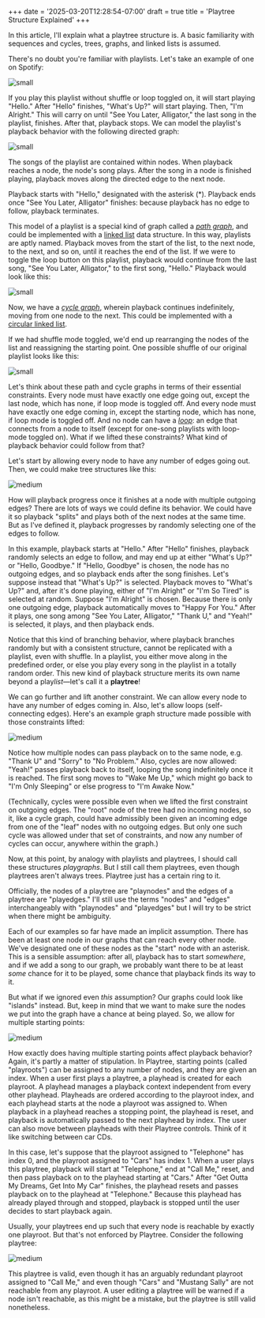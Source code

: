 +++
date = '2025-03-20T12:28:54-07:00'
draft = true
title = 'Playtree Structure Explained'
+++

In this article, I'll explain what a playtree structure is. A basic familiarity with sequences and cycles, trees, graphs, and linked lists is assumed.

There's no doubt you're familiar with playlists. Let's take an example of one on Spotify:

![small](small-talk-spotify-playlist.png)

If you play this playlist without shuffle or loop toggled on, it will start playing "Hello." After "Hello" finishes, "What's Up?" will start playing. Then, "I'm Alright." This will carry on until "See You Later, Alligator," the last song in the playlist, finishes. After that, playback stops. We can model the playlist's playback behavior with the following directed graph:

![small](small-talk-path-graph.png)

The songs of the playlist are contained within nodes. When playback reaches a node, the node's song plays.  After the song in a node is finished playing, playback moves along the directed edge to the next node.

Playback starts with "Hello," designated with the asterisk (*). Playback ends once "See You Later, Alligator" finishes: because playback has no edge to follow, playback terminates.

This model of a playlist is a special kind of graph called a [*path graph*](https://en.wikipedia.org/wiki/Path_graph), and could be implemented with a [linked list](https://en.wikipedia.org/wiki/Linked_list) data structure. In this way, playlists are aptly named. Playback moves from the start of the list, to the next node, to the next, and so on, until it reaches the end of the list. If we were to toggle the loop button on this playlist, playback would continue from the last song, "See You Later, Alligator," to the first song, "Hello." Playback would look like this:

![small](small-talk-cycle-graph.png)

Now, we have a [*cycle graph*](https://en.wikipedia.org/wiki/Cycle_graph), wherein playback continues indefinitely, moving from one node to the next. This could be implemented with a [circular linked list](https://en.wikipedia.org/wiki/Linked_list#Circular_linked_list).

If we had shuffle mode toggled, we'd end up rearranging the nodes of the list and reassigning the starting point. One possible shuffle of our original playlist looks like this:

![small](small-talk-shuffled.png)

Let's think about these path and cycle graphs in terms of their essential constraints. Every node must have exactly one edge going out, except the last node, which has none, if loop mode is toggled off. And every node must have exactly one edge coming in, except the starting node, which has none, if loop mode is toggled off. And no node can have a [*loop*](https://en.wikipedia.org/wiki/Loop_(graph_theory)): an edge that connects from a node to itself (except for one-song playlists with loop-mode toggled on). What if we lifted these constraints? What kind of playback behavior could follow from that?

Let's start by allowing every node to have any number of edges going out. Then, we could make tree structures like this:

![medium](small-talk-tree.png)

How will playback progress once it finishes at a node with multiple outgoing edges? There are lots of ways we could define its behavior. We could have it so playback "splits" and plays both of the next nodes at the same time. But as I've defined it, playback progresses by randomly selecting one of the edges to follow.

In this example, playback starts at "Hello." After "Hello" finishes, playback randomly selects an edge to follow, and may end up at either "What's Up?" or "Hello, Goodbye." If "Hello, Goodbye" is chosen, the node has no outgoing edges, and so playback ends after the song finishes. Let's suppose instead that "What's Up?" is selected. Playback moves to "What's Up?" and, after it's done playing, either of "I'm Alright" or "I'm So Tired" is selected at random. Suppose "I'm Alright" is chosen. Because there is only one outgoing edge, playback automatically moves to "Happy For You." After it plays, one song among "See You Later, Alligator," "Thank U," and "Yeah!" is selected, it plays, and then playback ends.

Notice that this kind of branching behavior, where playback branches randomly but with a consistent structure, cannot be replicated with a playlist, even with shuffle. In a playlist, you either move along in the predefined order, or else you play every song in the playlist in a totally random order. This new kind of playback structure merits its own name beyond a play*list*—let's call it a **playtree**!

We can go further and lift another constraint. We can allow every node to have any number of edges coming in. Also, let's allow loops (self-connecting edges). Here's an example graph structure made possible with those constraints lifted:

![medium](small-talk-graph.png)

Notice how multiple nodes can pass playback on to the same node, e.g. "Thank U" and "Sorry" to "No Problem." Also, cycles are now allowed: "Yeah!" passes playback back to itself, looping the song indefinitely once it is reached. The first song moves to "Wake Me Up," which might go back to "I'm Only Sleeping" or else progress to "I'm Awake Now."

(Technically, cycles were possible even when we lifted the first constraint on outgoing edges. The "root" node of the tree had no incoming nodes, so it, like a cycle graph, could have admissibly been given an incoming edge from one of the "leaf" nodes with no outgoing edges. But only one such cycle was allowed under that set of constraints, and now any number of cycles can occur, anywhere within the graph.)

Now, at this point, by analogy with playlists and playtrees, I should call these structures *playgraphs*. But I still call them playtrees, even though playtrees aren't always trees. Playtree just has a certain ring to it.

Officially, the nodes of a playtree are "playnodes" and the edges of a playtree are "playedges." I'll still use the terms "nodes" and "edges" interchangeably with "playnodes" and "playedges" but I will try to be strict when there might be ambiguity.

Each of our examples so far have made an implicit assumption. There has been at least one node in our graphs that can reach every other node. We've designated one of these nodes as the "start" node with an asterisk. This is a sensible assumption: after all, playback has to start *somewhere*, and if we add a song to our graph, we probably want there to be at least *some* chance for it to be played, some chance that playback finds its way to it.

But what if we ignored even *this* assumption? Our graphs could look like "islands" instead. But, keep in mind that we want to make sure the nodes we put into the graph have a chance at being played. So, we allow for multiple starting points:

![medium](small-talk-islands.png)

How exactly does having multiple starting points affect playback behavior? Again, it's partly a matter of stipulation. In Playtree, starting points (called "playroots") can be assigned to any number of nodes, and they are given an index. When a user first plays a playtree, a playhead is created for each playroot. A playhead manages a playback context independent from every other playhead. Playheads are ordered according to the playroot index, and each playhead starts at the node a playroot was assigned to. When playback in a playhead reaches a stopping point, the playhead is reset, and playback is automatically passed to the next playhead by index. The user can also move between playheads with their Playtree controls. Think of it like switching between car CDs.

In this case, let's suppose that the playroot assigned to "Telephone" has index 0, and the playroot assigned to "Cars" has index 1. When a user plays this playtree, playback will start at "Telephone," end at "Call Me," reset, and then pass playback on to the playhead starting at "Cars." After "Get Outta My Dreams, Get Into My Car" finishes, the playhead resets and passes playback on to the playhead at "Telephone." Because this playhead has already played through and stopped, playback is stopped until the user decides to start playback again.

Usually, your playtrees end up such that every node is reachable by exactly one playroot. But that's not enforced by Playtree. Consider the following playtree:

![medium](islands-odd-playroots.png)

This playtree is valid, even though it has an arguably redundant playroot assigned to "Call Me," and even though "Cars" and "Mustang Sally" are not reachable from any playroot. A user editing a playtree will be warned if a node isn't reachable, as this might be a mistake, but the playtree is still valid nonetheless.
